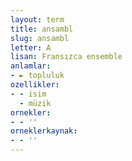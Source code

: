 ```yaml
---
layout: term
title: ansambl
slug: ansambl
letter: A
lisan: Fransızca ensemble
anlamlar:
- ► topluluk
ozellikler:
- - isim
  - müzik
ornekler:
- - ''
orneklerkaynak:
- - ''
---
```

